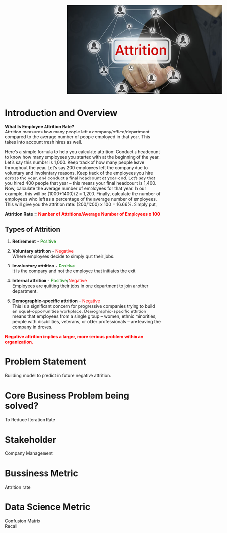 <img src="./image/attrition.jpg" style="width: 500px;margin-left:200px"/>

# Introduction and Overview

<B>What Is Employee Attrition Rate?</B><BR>
Attrition measures how many people left a company/office/department compared to the average number of people employed in that year. This takes into account fresh hires as well. 

Here’s a simple formula to help you calculate attrition:
Conduct a headcount to know how many employees you started with at the beginning of the year. Let’s say this number is 1,000.
Keep track of how many people leave throughout the year. Let’s say 200 employees left the company due to voluntary and involuntary reasons.
Keep track of the employees you hire across the year, and conduct a final headcount at year-end. Let’s say that you hired 400 people that year – this means your final headcount is 1,400.
Now, calculate the average number of employees for that year. In our example, this will be (1000+1400)/2 = 1,200.
Finally, calculate the number of employees who left as a percentage of the average number of employees. This will give you the attrition rate: (200/1200) x 100 = 16.66%.
Simply put,

<B>Attrition Rate = <font color="red">Number of Attritions/Average Number of Employees x 100</font></B>


## Types of Attrition
1. <b>Retirement</b> - <font color="green">Positive</font><br>

2. <b>Voluntary attrition</b> - <font color="red">Negative</font><br>
    Where employees decide to simply quit their jobs.

3. <b>Involuntary attrition</b> - <font color="green">Positive</font><br>
    It is the company and not the employee that initiates the exit.

4. <b>Internal attrition</b> - <font color="green">Positive</font>/<font color="red">Negative</font><br>
    Employees are quitting their jobs in one department to join another department.

5. <b>Demographic-specific attrition</b> - <font color="red">Negative</font><br>
    This is a significant concern for progressive companies trying to build an equal-opportunities workplace.      Demographic-specific attrition means that employees from a single group – women, ethnic minorities, people with disabilities, veterans, or older professionals – are leaving the company in droves.<br>
    

<B><font color="red">Negative attrition implies a larger, more serious problem within an organization.</font></B><br> 


# Problem Statement
Building model to predict in future negative attrition. 

# Core Business Problem being solved?
To Reduce Iteration Rate

# Stakeholder
Company Management

# Bussiness Metric
Attrition rate
# Data Science Metric
Confusion Matrix<br>
Recall
